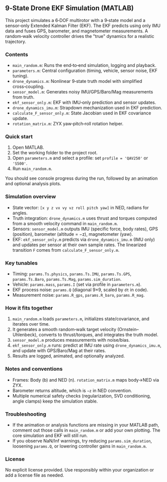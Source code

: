 ## 9‑State Drone EKF Simulation (MATLAB)

This project simulates a 6‑DOF multirotor with a 9‑state model and a sensor‑only Extended Kalman Filter (EKF). The EKF predicts using only IMU data and fuses GPS, barometer, and magnetometer measurements. A random‑walk velocity controller drives the "true" dynamics for a realistic trajectory.

### Contents
- `main_random.m`: Runs the end‑to‑end simulation, logging and playback.
- `parameters.m`: Central configuration (timing, vehicle, sensor noise, EKF tuning).
- `drone_dynamics.m`: Nonlinear 9‑state truth model with simplified cross‑coupling.
- `sensor_model.m`: Generates noisy IMU/GPS/Baro/Mag measurements from truth.
- `ekf_sensor_only.m`: EKF with IMU‑only prediction and sensor updates.
- `drone_dynamics_imu.m`: Strapdown mechanization used in EKF prediction.
- `calculate_F_sensor_only.m`: State Jacobian used in EKF covariance update.
- `rotation_matrix.m`: ZYX yaw‑pitch‑roll rotation helper.

### Quick start
1) Open MATLAB.
2) Set the working folder to the project root.
3) Open `parameters.m` and select a profile: set `profile = 'QAV250'` or `'S500'`.
4) Run `main_random.m`.

You should see console progress during the run, followed by an animation and optional analysis plots.

### Simulation overview
- State vector: `[x y z vx vy vz roll pitch yaw]` in NED, radians for angles.
- Truth integration: `drone_dynamics.m` uses thrust and torques computed from a smooth velocity command in `main_random.m`.
- Sensors: `sensor_model.m` outputs IMU (specific force, body rates), GPS (position), barometer (altitude = −z), magnetometer (yaw).
- EKF: `ekf_sensor_only.m` predicts via `drone_dynamics_imu.m` (IMU only) and updates per sensor at their own sample rates. The linearized transition `F` comes from `calculate_F_sensor_only.m`.

### Key tunables
- Timing: `params.Ts.physics`, `params.Ts.IMU`, `params.Ts.GPS`, `params.Ts.Baro`, `params.Ts.Mag`, `params.sim_duration`.
- Vehicle: `params.mass`, `params.I` (set via profile in `parameters.m`).
- EKF process noise: `params.Q` (diagonal 9×9, scaled by `dt` in code).
- Measurement noise: `params.R_gps`, `params.R_baro`, `params.R_mag`.

### How it fits together
1) `main_random.m` loads `parameters.m`, initializes state/covariance, and iterates over time.
2) It generates a smooth random‑walk target velocity (Ornstein–Uhlenbeck), converts to thrust/torques, and integrates the truth model.
3) `sensor_model.m` produces measurements with noise/bias.
4) `ekf_sensor_only.m` runs: predict at IMU rate using `drone_dynamics_imu.m`, and update with GPS/Baro/Mag at their rates.
5) Results are logged, animated, and optionally analyzed.

### Notes and conventions
- Frames: Body (b) and NED (n). `rotation_matrix.m` maps body→NED via ZYX.
- Barometer returns altitude, which is `−z` in NED convention.
- Multiple numerical safety checks (regularization, SVD conditioning, angle clamps) keep the simulation stable.

### Troubleshooting
- If the animation or analysis functions are missing in your MATLAB path, comment out those calls in `main_random.m` or add your own plotting. The core simulation and EKF will still run.
- If you observe NaN/Inf warnings, try reducing `params.sim_duration`, loosening `params.Q`, or lowering controller gains in `main_random.m`.

### License
No explicit license provided. Use responsibly within your organization or add a license file as needed.


